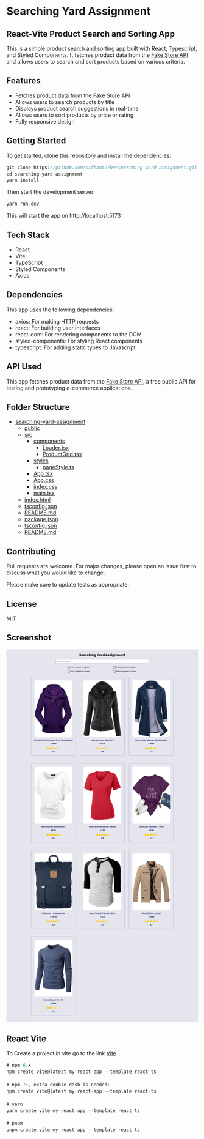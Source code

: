 # Searching Yard Assignment

## React-Vite Product Search and Sorting App


This is a simple product search and sorting app built with React, Typescript, and Styled Components. It fetches product data from the [Fake Store API](https://fakestoreapi.com/) and allows users to search and sort products based on various criteria.


## Features

<ul>
    <li>Fetches product data from the Fake Store API</li>
    <li>Allows users to search products by title</li>
    <li>Displays product search suggestions in real-time</li>
    <li>Allows users to sort products by price or rating</li>
    <li>Fully responsive design</li>
</ul>

## Getting Started

To get started, clone this repository and install the dependencies:

```js
git clone https://github.com/sidhant2709/searching-yard-assignment.git
cd searching-yard-assignment
yarn install
```

Then start the development server:

```js
yarn run dev
```

This will start the app on http://localhost:5173


## Tech Stack

<ul>
    <li>React</li>
    <li>Vite</li>
    <li>TypeScript</li>
    <li>Styled Components</li>
    <li>Axios</li>
</ul>

## Dependencies
This app uses the following dependencies:

<ul>
    <li>axios: For making HTTP requests</li>
    <li>react: For building user interfaces</li>
    <li>react-dom: For rendering components to the DOM</li>
    <li>styled-components: For styling React components</li>
    <li>typescript: For adding static types to Javascript</li>
</ul>


## API Used
This app fetches product data from the [Fake Store API](https://fakestoreapi.com/), a free public API for testing and prototyping e-commerce applications.

## Folder Structure

* [searching-yard-assignment](https://github.com/sidhant2709/searching-yard-assignment)
    * [public](./public/)
    * [src](./src/)
        * [components](./src/components/)
            * [Loader.tsx](./src/components/Loader.tsx)
            * [ProductGrid.tsx](./src/components/ProductGrid.tsx)
        * [styles](./src/styles/)
            * [pageStyle.ts](./src/styles/pageStyle.ts)
        * [App.tsx](./src/App.tsx)
        * [App.css](./src/App.css)
        * [index.css](./src/index.css)
        * [main.tsx](./src/main.tsx)
    * [index.html](./index.html)
    * [tsconfig.json](./tsconfig.json)
    * [README.md](./README.md)
    * [package.json](./package.json)
    * [tsconfig.json](./tsconfig.json)
    * [README.md](./README.md)



## Contributing
Pull requests are welcome. For major changes, please open an issue first to discuss what you would like to change.

Please make sure to update tests as appropriate.

## License
[MIT](https://choosealicense.com/licenses/mit/)


## Screenshot

![ScreenShot](./screenshot.png)

## React Vite

To Create a project in vite go to the link [Vite](https://vitejs.dev/guide/)

```js
# npm 6.x
npm create vite@latest my-react-app --template react-ts

# npm 7+, extra double-dash is needed:
npm create vite@latest my-react-app --template react-ts

# yarn
yarn create vite my-react-app --template react-ts

# pnpm
pnpm create vite my-react-app --template react-ts

```